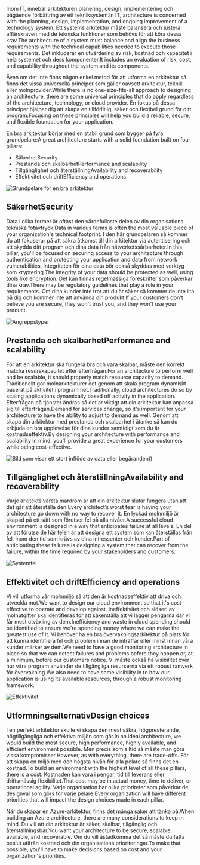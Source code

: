 <span data-ttu-id="1fc06-101">Inom IT, innebär arkitekturen planering, design, implementering och pågående förbättring av ett tekniksystem.</span><span class="sxs-lookup"><span data-stu-id="1fc06-101">In IT, architecture is concerned with the planning, design, implementation, and ongoing improvement of a technology system.</span></span> <span data-ttu-id="1fc06-102">Ett systems arkitektur måste balansera och justera affärskraven med de tekniska funktioner som behövs för att köra dessa krav.</span><span class="sxs-lookup"><span data-stu-id="1fc06-102">The architecture of a system must balance and align the business requirements with the technical capabilities needed to execute those requirements.</span></span> <span data-ttu-id="1fc06-103">Det inkluderar en utvärdering av risk, kostnad och kapacitet i hela systemet och dess komponenter.</span><span class="sxs-lookup"><span data-stu-id="1fc06-103">It includes an evaluation of risk, cost, and capability throughout the system and its components.</span></span>

<span data-ttu-id="1fc06-104">Även om det inte finns någon enkel metod för att utforma en arkitektur så finns det vissa universella principer som gäller oavsett arkitektur, teknik eller molnprovider.</span><span class="sxs-lookup"><span data-stu-id="1fc06-104">While there is no one-size-fits-all approach to designing an architecture, there are some universal principles that do apply regardless of the architecture, technology, or cloud provider.</span></span> <span data-ttu-id="1fc06-105">En fokus på dessa principer hjälper dig att skapa en tillförlitlig, säker och flexibel grund för ditt program.</span><span class="sxs-lookup"><span data-stu-id="1fc06-105">Focusing on these principles will help you build a reliable, secure, and flexible foundation for your application.</span></span>

<span data-ttu-id="1fc06-106">En bra arkitektur börjar med en stabil grund som bygger på fyra grundpelare:</span><span class="sxs-lookup"><span data-stu-id="1fc06-106">A great architecture starts with a solid foundation built on four pillars:</span></span>

* <span data-ttu-id="1fc06-107">Säkerhet</span><span class="sxs-lookup"><span data-stu-id="1fc06-107">Security</span></span>
* <span data-ttu-id="1fc06-108">Prestanda och skalbarhet</span><span class="sxs-lookup"><span data-stu-id="1fc06-108">Performance and scalability</span></span>
* <span data-ttu-id="1fc06-109">Tillgänglighet och återställning</span><span class="sxs-lookup"><span data-stu-id="1fc06-109">Availability and recoverability</span></span>
* <span data-ttu-id="1fc06-110">Effektivitet och drift</span><span class="sxs-lookup"><span data-stu-id="1fc06-110">Efficiency and operations</span></span>

![Grundpelare för en bra arkitektur](../media-draft/pillars.png)

## <a name="security"></a><span data-ttu-id="1fc06-112">Säkerhet</span><span class="sxs-lookup"><span data-stu-id="1fc06-112">Security</span></span>

<span data-ttu-id="1fc06-113">Data i olika former är oftast den värdefullaste delen av din organisations tekniska fotavtryck.</span><span class="sxs-lookup"><span data-stu-id="1fc06-113">Data in various forms is often the most valuable piece of your organization's technical footprint.</span></span> <span data-ttu-id="1fc06-114">I den här grundpelaren så kommer du att fokuserar på att säkra åtkomst till din arkitektur via autentisering och att skydda ditt program och dina data från nätverketssårbarheter.</span><span class="sxs-lookup"><span data-stu-id="1fc06-114">In this pillar, you'll be focused on securing access to your architecture through authentication and protecting your application and data from network vulnerabilities.</span></span> <span data-ttu-id="1fc06-115">Integriteten för dina data bör också skyddas med verktyg som kryptering.</span><span class="sxs-lookup"><span data-stu-id="1fc06-115">The integrity of your data should be protected as well, using tools like encryption.</span></span> <span data-ttu-id="1fc06-116">Det kan finnas regelmässiga föreskrifter som påverkar dina krav.</span><span class="sxs-lookup"><span data-stu-id="1fc06-116">There may be regulatory guidelines that play a role in your requirements.</span></span> <span data-ttu-id="1fc06-117">Om dina kunder inte tror att du är säker så kommer de inte lita på dig och kommer inte att använda din produkt.</span><span class="sxs-lookup"><span data-stu-id="1fc06-117">If your customers don't believe you are secure, they won't trust you, and they won't use your product.</span></span>

![Angreppstyper](../media-draft/security.png)

## <a name="performance-and-scalability"></a><span data-ttu-id="1fc06-119">Prestanda och skalbarhet</span><span class="sxs-lookup"><span data-stu-id="1fc06-119">Performance and scalability</span></span>

<span data-ttu-id="1fc06-120">För att en arkitektur ska fungera bra och vara skalbar, måste den korrekt matcha resurskapacitet efter efterfrågan.</span><span class="sxs-lookup"><span data-stu-id="1fc06-120">For an architecture to perform well and be scalable, it should properly match resource capacity to demand.</span></span> <span data-ttu-id="1fc06-121">Traditionellt gör molnarkitekturer det genom att skala program dynamiskt baserat på aktivitet i programmet.</span><span class="sxs-lookup"><span data-stu-id="1fc06-121">Traditionally, cloud architectures do so by scaling applications dynamically based off activity in the application.</span></span> <span data-ttu-id="1fc06-122">Efterfrågan på tjänster ändras så det är viktigt att din arkitektur kan anpassa sig till efterfrågan.</span><span class="sxs-lookup"><span data-stu-id="1fc06-122">Demand for services change, so it's important for your architecture to have the ability to adjust to demand as well.</span></span> <span data-ttu-id="1fc06-123">Genom att skapa din arkitektur med prestanda och skalbarhet i åtanke så kan du erbjuda en bra upplevelse för dina kunder samtidigt som du är kostnadseffektiv.</span><span class="sxs-lookup"><span data-stu-id="1fc06-123">By designing your architecture with performance and scalability in mind, you'll provide a great experience for your customers while being cost-effective.</span></span>

![Bild som visar ett stort inflöde av data eller begäranden](../media-draft/performance-demand.png)<span data-ttu-id="1fc06-125">)</span><span class="sxs-lookup"><span data-stu-id="1fc06-125">)</span></span>

## <a name="availability-and-recoverability"></a><span data-ttu-id="1fc06-126">Tillgänglighet och återställning</span><span class="sxs-lookup"><span data-stu-id="1fc06-126">Availability and recoverability</span></span>

<span data-ttu-id="1fc06-127">Varje arkitekts värsta mardröm är att din arkitektur slutar fungera utan att det går att återställa den.</span><span class="sxs-lookup"><span data-stu-id="1fc06-127">Every architect’s worst fear is having your architecture go down with no way to recover it.</span></span> <span data-ttu-id="1fc06-128">En lyckad molnmiljö är skapad på ett sätt som förutser fel på alla nivåer.</span><span class="sxs-lookup"><span data-stu-id="1fc06-128">A successful cloud environment is designed in a way that anticipates failure at all levels.</span></span> <span data-ttu-id="1fc06-129">En del av att förutse de här felen är att designa ett system som kan återställas från fel, inom den tid som krävs av dina intressenter och kunder.</span><span class="sxs-lookup"><span data-stu-id="1fc06-129">Part of anticipating these failures is designing a system that can recover from the failure, within the time required by your stakeholders and customers.</span></span>

![Systemfel](../media-draft/system-failure.png)

## <a name="efficiency-and-operations"></a><span data-ttu-id="1fc06-131">Effektivitet och drift</span><span class="sxs-lookup"><span data-stu-id="1fc06-131">Efficiency and operations</span></span>

<span data-ttu-id="1fc06-132">Vi vill utforma vår molnmiljö så att den är kostnadseffektiv att driva och utveckla mot.</span><span class="sxs-lookup"><span data-stu-id="1fc06-132">We want to design our cloud environment so that it's cost-effective to operate and develop against.</span></span> <span data-ttu-id="1fc06-133">Ineffektivitet och slöseri av molnutgifter ska identifieras för att säkerställa att vi lägger pengarna där vi får mest utväxling av dem.</span><span class="sxs-lookup"><span data-stu-id="1fc06-133">Inefficiency and waste in cloud spending should be identified to ensure we're spending money where we can make the greatest use of it.</span></span> <span data-ttu-id="1fc06-134">Vi behöver ha en bra övervakningsarkitektur på plats för att kunna identifiera fel och problem innan de inträffar eller minst innan våra kunder märker av dem.</span><span class="sxs-lookup"><span data-stu-id="1fc06-134">We need to have a good monitoring architecture in place so that we can detect failures and problems before they happen or, at a minimum, before our customers notice.</span></span> <span data-ttu-id="1fc06-135">Vi måste också ha visibilitet över hur våra program använder de tillgängliga resurserna via ett robust ramverk för övervakning.</span><span class="sxs-lookup"><span data-stu-id="1fc06-135">We also need to have some visibility in to how our application is using its available resources, through a robust monitoring framework.</span></span>

![Effektivitet](../media-draft/efficiency.png)

## <a name="design-choices"></a><span data-ttu-id="1fc06-137">Utformningsalternativ</span><span class="sxs-lookup"><span data-stu-id="1fc06-137">Design choices</span></span>

<span data-ttu-id="1fc06-138">I en perfekt arkitektur skulle vi skapa den mest säkra, högpresterande, högtillgängliga och effektiva miljön som går.</span><span class="sxs-lookup"><span data-stu-id="1fc06-138">In an ideal architecture, we would build the most secure, high performance, highly available, and efficient environment possible.</span></span> <span data-ttu-id="1fc06-139">Men precis som alltid så måste man göra vissa kompromisser.</span><span class="sxs-lookup"><span data-stu-id="1fc06-139">However, as with everything, there are trade-offs.</span></span> <span data-ttu-id="1fc06-140">För att skapa en miljö med den högsta nivån för alla pelare så finns det en kostnad.</span><span class="sxs-lookup"><span data-stu-id="1fc06-140">To build an environment with the highest level of all these pillars, there is a cost.</span></span> <span data-ttu-id="1fc06-141">Kostnaden kan vara i pengar, tid till leverans eller driftsmässig flexibilitet.</span><span class="sxs-lookup"><span data-stu-id="1fc06-141">That cost may be in actual money, time to deliver, or operational agility.</span></span> <span data-ttu-id="1fc06-142">Varje organisation har olika prioriteter som påverkar de designval som görs för varje pelare.</span><span class="sxs-lookup"><span data-stu-id="1fc06-142">Every organization will have different priorities that will impact the design choices made in each pillar.</span></span>

<span data-ttu-id="1fc06-143">När du skapar en Azure-arkitektur, finns det många saker att tänka på.</span><span class="sxs-lookup"><span data-stu-id="1fc06-143">When building an Azure architecture, there are many considerations to keep in mind.</span></span> <span data-ttu-id="1fc06-144">Du vill att din arkitektur är säker, skalbar, tillgänglig och återställningsbar.</span><span class="sxs-lookup"><span data-stu-id="1fc06-144">You want your architecture to be secure, scalable, available, and recoverable.</span></span> <span data-ttu-id="1fc06-145">Om du vill åstadkomma det så måste du fatta beslut utifrån kostnad och din organisations prioriteringar.</span><span class="sxs-lookup"><span data-stu-id="1fc06-145">To make that possible, you'll have to make decisions based on cost and your organization's priorities.</span></span>
